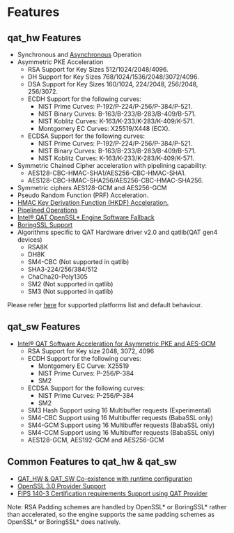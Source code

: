 # Features

## qat_hw Features
* Synchronous and [Asynchronous](async_job.md) Operation
* Asymmetric PKE Acceleration
    * RSA Support for Key Sizes 512/1024/2048/4096.
    * DH Support for Key Sizes 768/1024/1536/2048/3072/4096.
    * DSA Support for Key Sizes 160/1024, 224/2048, 256/2048, 256/3072.
    * ECDH Support for the following curves:
        * NIST Prime Curves: P-192/P-224/P-256/P-384/P-521.
        * NIST Binary Curves: B-163/B-233/B-283/B-409/B-571.
        * NIST Koblitz Curves: K-163/K-233/K-283/K-409/K-571.
        * Montgomery EC Curves: X25519/X448 (ECX).
    * ECDSA Support for the following curves:
        * NIST Prime Curves: P-192/P-224/P-256/P-384/P-521.
        * NIST Binary Curves: B-163/B-233/B-283/B-409/B-571.
        * NIST Koblitz Curves: K-163/K-233/K-283/K-409/K-571.
* Symmetric Chained Cipher acceleration with pipelining capability:
    * AES128-CBC-HMAC-SHA1/AES256-CBC-HMAC-SHA1.
    * AES128-CBC-HMAC-SHA256/AES256-CBC-HMAC-SHA256.
* Symmetric ciphers AES128-GCM and AES256-GCM
* Pseudo Random Function (PRF) Acceleration.
* [HMAC Key Derivation Function (HKDF) Acceleration.](qat_hw.md#intel-qat-openssl-engine-hkdf-support)
* [Pipelined Operations](qat_hw.md#using-the-openssl-pipelining-capability)
* [Intel&reg; QAT OpenSSL\* Engine Software Fallback](qat_hw.md#intel-qat-openssl-engine-software-fallback-feature)
* [BoringSSL Support](bssl_support.md)
* Algorithms specific to QAT Hardware driver v2.0 and qatlib(QAT gen4 devices)
  *  RSA8K
  *  DH8K
  *  SM4-CBC (Not supported in qatlib)
  *  SHA3-224/256/384/512
  *  ChaCha20-Poly1305
  *  SM2 (Not supported in qatlib)
  *  SM3 (Not supported in qatlib)

Please refer [here](qat_hw_algo.md) for supported platforms list and default behaviour.

## qat_sw Features
* [Intel&reg; QAT Software Acceleration for Asymmetric PKE and AES-GCM](qat_sw.md)
    * RSA Support for Key size 2048, 3072, 4096
    * ECDH Support for the following curves:
        * Montgomery EC Curve: X25519
        * NIST Prime Curves: P-256/P-384
        * SM2
    * ECDSA Support for the following curves:
        * NIST Prime Curves: P-256/P-384
        * SM2
    * SM3 Hash Support using 16 Multibuffer requests (Experimental)
    * SM4-CBC Support using 16 Multibuffer requests (BabaSSL only)
    * SM4-GCM Support using 16 Multibuffer requests (BabaSSL only)
    * SM4-CCM Support using 16 Multibuffer requests (BabaSSL only)
    * AES128-GCM, AES192-GCM and AES256-GCM

## Common Features to qat_hw & qat_sw
* [QAT_HW & QAT_SW Co-existence with runtime configuration](qat_coex.md#qat-hw-and-qat-sw-co-existence)
* [OpenSSL 3.0 Provider Support](qat_common.md#openssl-30-provider-support)
* [FIPS 140-3 Certification requirements Support using QAT Provider](qat_common.md#fips-140-3-certification-requirements-support-using-qat-provider)

Note: RSA Padding schemes are handled by OpenSSL\* or BoringSSL\* rather than accelerated, so the
engine supports the same padding schemes as OpenSSL\* or BoringSSL\* does natively.
